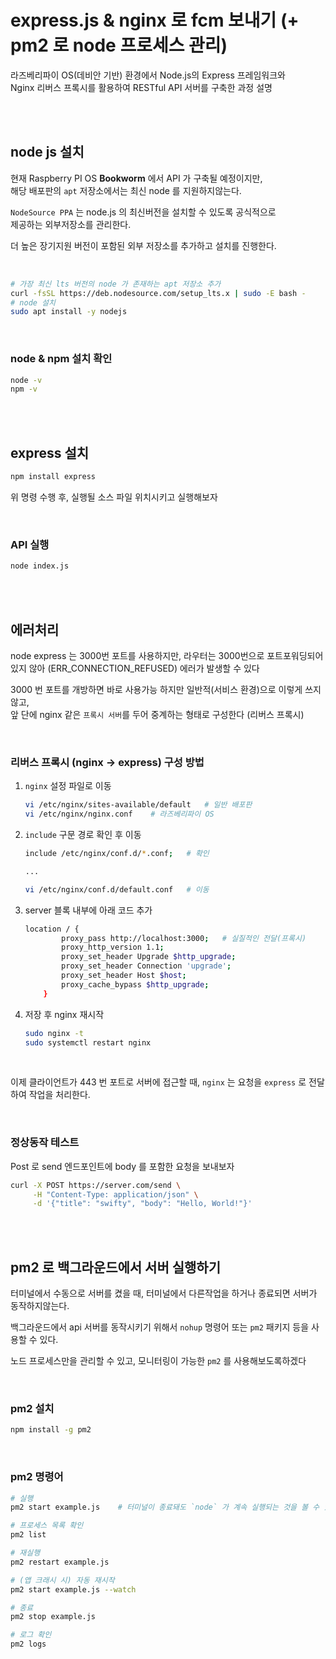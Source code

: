 # express.js & nginx 로 fcm 보내기 (+ pm2 로 node 프로세스 관리)

라즈베리파이 OS(데비안 기반) 환경에서 Node.js의 Express 프레임워크와  
Nginx 리버스 프록시를 활용하여 RESTful API 서버를 구축한 과정 설명

</br>
</br>

## node js 설치

현재 Raspberry PI OS **Bookworm** 에서 API 가 구축될 예정이지만,  
해당 배포판의 `apt` 저장소에서는 최신 node 를 지원하지않는다.

`NodeSource PPA` 는 node.js 의 최신버전을 설치할 수 있도록 공식적으로  
제공하는 외부저장소를 관리한다.

더 높은 장기지원 버전이 포함된 외부 저장소를 추가하고 설치를 진행한다.

</br>

```bash
# 가장 최신 lts 버전의 node 가 존재하는 apt 저장소 추가
curl -fsSL https://deb.nodesource.com/setup_lts.x | sudo -E bash -
# node 설치
sudo apt install -y nodejs
```

</br>

### node & npm 설치 확인

```bash
node -v
npm -v
```

</br>
</br>

## express 설치

```bash
npm install express
```

위 명령 수행 후, 실행될 소스 파일 위치시키고 실행해보자

</br>

### API 실행

```bash
node index.js
```

</br>
</br>

## 에러처리

node express 는 3000번 포트를 사용하지만, 라우터는 3000번으로 포트포워딩되어있지 않아 (ERR_CONNECTION_REFUSED) 에러가 발생할 수 있다

3000 번 포트를 개방하면 바로 사용가능 하지만 일반적(서비스 환경)으로 이렇게 쓰지않고,  
앞 단에 nginx 같은 `프록시 서버`를 두어 중계하는 형태로 구성한다 (리버스 프록시)

</br>

### 리버스 프록시 (nginx -> express) 구성 방법

1. `nginx` 설정 파일로 이동

    ```bash
    vi /etc/nginx/sites-available/default   # 일반 배포판
    vi /etc/nginx/nginx.conf    # 라즈베리파이 OS
    ```

2. `include` 구문 경로 확인 후 이동

    ```bash
    include /etc/nginx/conf.d/*.conf;   # 확인

    ...

    vi /etc/nginx/conf.d/default.conf   # 이동
    ```

3. server 블록 내부에 아래 코드 추가

    ```bash
    location / {
            proxy_pass http://localhost:3000;	# 실질적인 전달(프록시)
            proxy_http_version 1.1;
            proxy_set_header Upgrade $http_upgrade;
            proxy_set_header Connection 'upgrade';
            proxy_set_header Host $host;
            proxy_cache_bypass $http_upgrade;
        }
    ```

4. 저장 후 nginx 재시작

    ```bash
    sudo nginx -t
    sudo systemctl restart nginx
    ```

</br>

이제 클라이언트가 443 번 포트로 서버에 접근할 때, `nginx` 는 요청을 `express` 로 전달하여 작업을 처리한다.

</br>

### 정상동작 테스트

Post 로 send 엔드포인트에 body 를 포함한 요청을 보내보자

```bash
curl -X POST https://server.com/send \
     -H "Content-Type: application/json" \
     -d '{"title": "swifty", "body": "Hello, World!"}'
```

</br>
</br>

## pm2 로 백그라운드에서 서버 실행하기

터미널에서 수동으로 서버를 켰을 때, 터미널에서 다른작업을 하거나 종료되면 서버가 동작하지않는다.

백그라운드에서 api 서버를 동작시키기 위해서 `nohup` 명령어 또는 `pm2` 패키지 등을 사용할 수 있다.

노드 프로세스만을 관리할 수 있고, 모니터링이 가능한 `pm2` 를 사용해보도록하겠다

</br>

### pm2 설치

```bash
npm install -g pm2
```

</br>

### pm2 명령어

```bash
# 실행
pm2 start example.js    # 터미널이 종료돼도 `node` 가 계속 실행되는 것을 볼 수 있다

# 프로세스 목록 확인
pm2 list

# 재실행
pm2 restart example.js

# (앱 크래시 시) 자동 재시작
pm2 start example.js --watch

# 종료
pm2 stop example.js

# 로그 확인
pm2 logs
```
